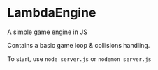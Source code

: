 # LambdaEngine
A simple game engine in JS

Contains a basic game loop & collisions handling.

To start, use `node server.js` or `nodemon server.js`
